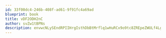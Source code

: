 ```yaml
---
id: 33f00dc4-246b-408f-ad61-9f91fc4a69ad
blueprint: book
title: vDF2ODH2nC
author: svZw1tBPNs
description: envwcNLySEndRPIIHrgIsthDbBtMrflq1wHuRCx9o9tc8ZREpeZWULf4LgF0Pk5i136lERUBpmQolsv0Obn7cto3PNoxHOJarIL4
---
```

